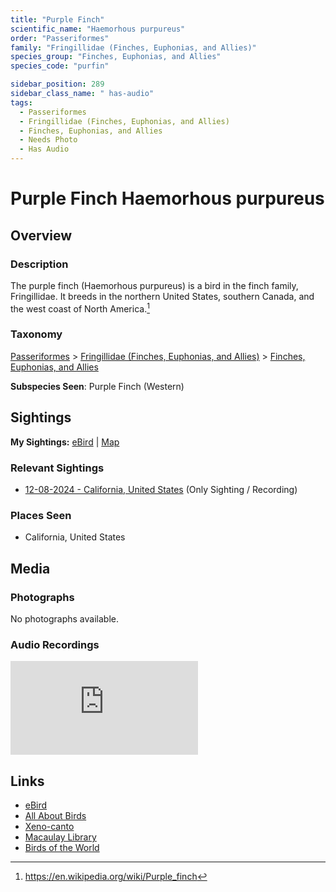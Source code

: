 ```yaml
---
title: "Purple Finch"
scientific_name: "Haemorhous purpureus"
order: "Passeriformes"
family: "Fringillidae (Finches, Euphonias, and Allies)"
species_group: "Finches, Euphonias, and Allies"
species_code: "purfin"

sidebar_position: 289
sidebar_class_name: " has-audio"
tags: 
  - Passeriformes
  - Fringillidae (Finches, Euphonias, and Allies)
  - Finches, Euphonias, and Allies
  - Needs Photo
  - Has Audio
---
```


# Purple Finch <span className='sci_name'>Haemorhous purpureus</span>

## Overview

### Description
The purple finch (Haemorhous purpureus) is a bird in the finch family, Fringillidae. It breeds in the northern United States, southern Canada, and the west coast of North America.[^1]

[^1]: https://en.wikipedia.org/wiki/Purple_finch

### Taxonomy
[Passeriformes](/tags/passeriformes) > [Fringillidae (Finches, Euphonias, and Allies)](/tags/fringillidae-finches-euphonias-and-allies) > [Finches, Euphonias, and Allies](/tags/finches-euphonias-and-allies)

**Subspecies Seen**: Purple Finch (Western)


## Sightings

**My Sightings:** [eBird](https://ebird.org/lifelist?r=world&time=life&spp=purfin) | [Map](/map?species_code=purfin)

### Relevant Sightings

* [12-08-2024 - California, United States](https://ebird.org/checklist/S204849205) (Only Sighting / Recording)

### Places Seen

* California, United States



## Media
### Photographs
No photographs available.

### Audio Recordings
<iframe className="audio_iframe" src="https://macaulaylibrary.org/asset/627274839/embed" frameBorder="0" allowFullScreen></iframe>

## Links
* [eBird](https://ebird.org/species/purfin) 
* [All About Birds](https://www.allaboutbirds.org/guide/purfin) 
* [Xeno-canto](https://www.xeno-canto.org/species/haemorhous-purpureus) 
* [Macaulay Library](https://search.macaulaylibrary.org/catalog?taxonCode=purfin&sort=rating_rank_desc)
* [Birds of the World](https://birdsoftheworld.org/bow/species/purfin)
